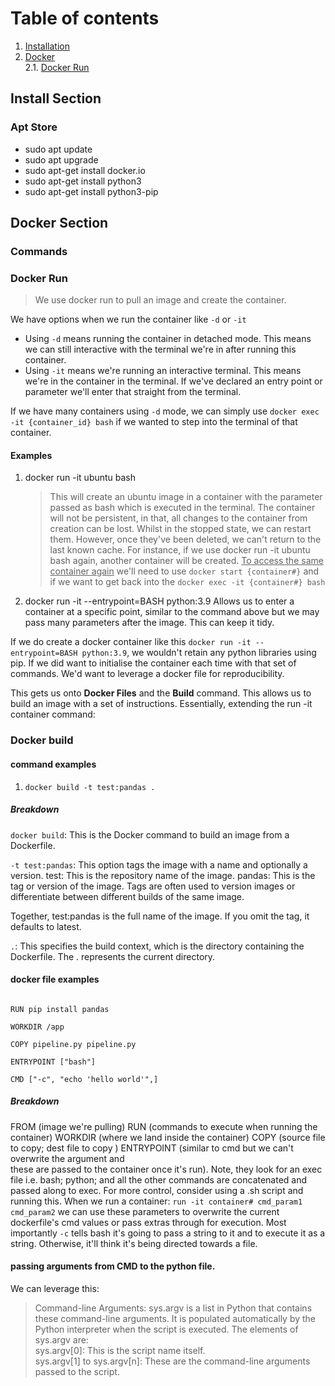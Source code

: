 # Table of contents
1. [Installation](#install-section)
2. [Docker](#docker-section) \
    2.1. [Docker Run](#docker-run)

## Install Section
### Apt Store
- sudo apt update
- sudo apt upgrade
- sudo apt-get install docker.io
- sudo apt-get install python3
- sudo apt-get install python3-pip


## Docker Section
### Commands
### Docker Run
> We use docker run to pull an image and create the container.

We have options when we run the container like ```-d``` or ```-it```
- Using ```-d``` means running the container in detached mode. This means we can still interactive with the terminal we're in after running this container.
- Using ```-it``` means we're running an interactive terminal. This means we're in the container in the terminal. If we've declared an entry point or parameter we'll enter that straight from the terminal.

If we have many containers using ```-d``` mode, we can simply use ```docker exec -it {container_id} bash``` if we wanted to step into the terminal of that container. 

#### Examples
1. docker run -it ubuntu bash
    > This will create an ubuntu image in a container with the parameter passed as bash which is executed in the terminal.
    > The container will not be persistent, in that, all changes to the container from creation can be lost. Whilst in the stopped state, we can restart them. However, once they've been deleted, we can't return to the last known cache. For instance, if we use docker run -it ubuntu bash again, another container will be created. <ins>To access the same container again</ins> we'll need to use ```docker start {container#}``` and if we want to get back into the ```docker exec -it {container#} bash```
2. docker run -it --entrypoint=BASH python:3.9
    Allows us to enter a container at a specific point, similar to the command above but we may pass many parameters after the image. This can keep it tidy.

If we do create a docker container like this ```docker run -it --entrypoint=BASH python:3.9```, we wouldn't retain any python libraries using pip. If we did want to initialise the container each time with that set of commands. We'd want to leverage a docker file for reproducibility.

This gets us onto **Docker Files** and the **Build** command. This allows us to build an image with a set of instructions. Essentially, extending the run -it container command:

### Docker build
#### command examples
1) ```docker build -t test:pandas .```

##### Breakdown

```docker build```: This is the Docker command to build an image from a Dockerfile.

```-t test:pandas```: This option tags the image with a name and optionally a version.
    test: This is the repository name of the image.
    pandas: This is the tag or version of the image. Tags are often used to version images or differentiate between different builds of the same image.

Together, test:pandas is the full name of the image. If you omit the tag, it defaults to latest.

```.```: This specifies the build context, which is the directory containing the Dockerfile. The . represents the current directory.

#### docker file examples
```FROM python:3.9

RUN pip install pandas

WORKDIR /app

COPY pipeline.py pipeline.py

ENTRYPOINT ["bash"] 

CMD ["-c", "echo 'hello world'",]

```

##### Breakdown
FROM (image we're pulling)
RUN (commands to execute when running the container)
WORKDIR (where we land inside the container)
COPY (source file to copy; dest file to copy )
ENTRYPOINT (similar to cmd but we can't overwrite the argument and \
these are passed to the container once it's run). Note, they look for an exec file i.e. bash; python; and all the other commands are concatenated and passed along to exec. For more control, consider using a .sh script and running this. When we run a container:
```run -it container# cmd_param1 cmd_param2``` we can use these parameters to overwrite the current dockerfile's cmd values or pass extras through for execution. Most importantly ```-c``` tells bash it's going to pass a string to it and to execute it as a string. Otherwise, it'll think it's being directed towards a file.

#### passing arguments from CMD to the python file.
We can leverage this:
>Command-line Arguments: sys.argv is a list in Python that contains these command-line arguments. It is populated automatically by the Python interpreter when the script is executed. The elements of sys.argv are: \
    sys.argv[0]: This is the script name itself.\
    sys.argv[1] to sys.argv[n]: These are the command-line arguments passed to the script.






